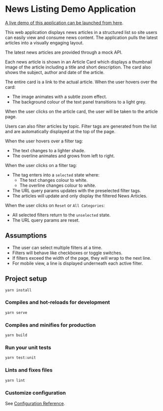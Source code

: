 # News Listing Demo Application

[A live demo of this application can be launched from here](https://gifted-meitner-01130b.netlify.app/).

This web application displays news articles in a structured list so site users can easily view and consume news content. The application pulls the latest articles into a visually engaging layout.

The latest news articles are provided through a mock API.

Each news article is shown in an Article Card which displays a thumbnail image of the article including a title and short description. The card also shows the subject, author and date of the article.

The entire card is a link to the actual article. When the user hovers over the card:
* The image animates with a subtle zoom effect.
* The background colour of the text panel transitions to a light grey.

When the user clicks on the article card, the user will be taken to the article page.

Users can also filter articles by topic. Filter tags are generated from the list and are automatically displayed at the top of the page.

When the user hovers over a filter tag:
* The text changes to a lighter shade.
* The overline animates and grows from left to right.

When the user clicks on a filter tag:
* The tag enters into a `selected` state where:
    * The text changes colour to white.
    * The overline changes colour to white.
* The URL query params updates with the preselected filter tags.
* The articles will update and only display the filtered News Articles.

When the user clicks on `Reset` or `All Categories`:
* All selected filters return to the `unselected` state.
* The URL query params are reset.

## Assumptions
* The user can select multiple filters at a time.
* Filters will behave like checkboxes or toggle switches.
* If filters exceed the width of the page, they will wrap to the next line.
* For mobile view, a line is displayed underneath each active filter.


## Project setup
```
yarn install
```

### Compiles and hot-reloads for development
```
yarn serve
```

### Compiles and minifies for production
```
yarn build
```

### Run your unit tests
```
yarn test:unit
```

### Lints and fixes files
```
yarn lint
```

### Customize configuration
See [Configuration Reference](https://cli.vuejs.org/config/).
